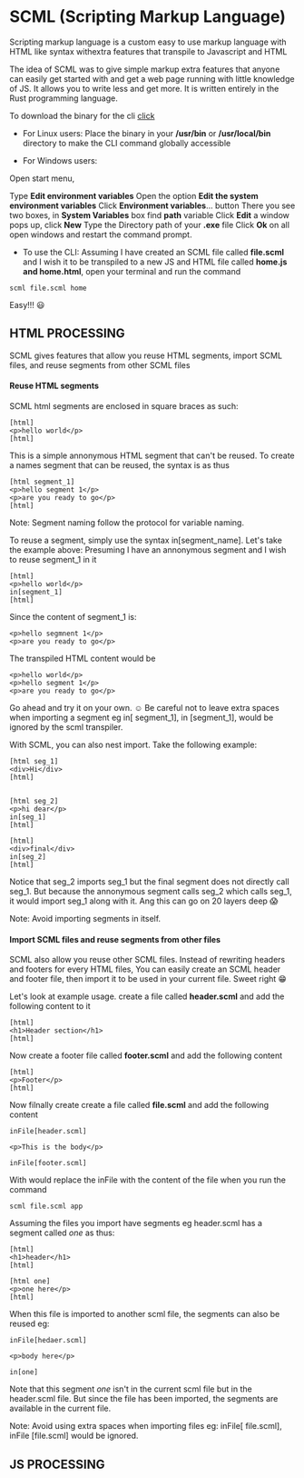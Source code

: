 # SCML (Scripting Markup Language)

Scripting markup language is a custom easy to use markup language with HTML like syntax withextra features that transpile to Javascript and HTML

The idea of SCML was to give simple markup extra features that anyone can easily get started with and get a web page running with little knowledge of JS. It allows you to write less and get more. It is written entirely in the Rust programming language.

To download the binary for the cli [click](https://github.com/Valentine-Mario/SCML/releases/tag/0.1.0)

- For Linux users: Place the binary in your **/usr/bin** or **/usr/local/bin** directory to make the CLI command globally accessible

- For Windows users: 

Open start menu,

Type **Edit environment variables**
Open the option **Edit the system environment variables**
Click **Environment variables**... button
There you see two boxes, in **System Variables** box find **path** variable
Click **Edit**
a window pops up, click **New**
Type the Directory path of your **.exe** file
Click **Ok** on all open windows and restart the command prompt.

- To use the CLI: Assuming I have created an SCML file called **file.scml** and I wish it to be transpiled to a new JS and HTML file called **home.js and home.html**, open your terminal and run the command 

```
scml file.scml home

```
Easy!!! :smiley:

## HTML PROCESSING

SCML gives features that allow you reuse HTML segments, import SCML files, and reuse segments from other SCML files

#### Reuse HTML segments

SCML html segments are enclosed in square braces as such:

```
[html]
<p>hello world</p>
[html]

```
This is a simple annonymous HTML segment that can't be reused. To create a names segment that can be reused, the syntax is as thus

```
[html segment_1]
<p>hello segment 1</p>
<p>are you ready to go</p>
[html]

```
Note: Segment naming follow the protocol for variable naming.

To reuse a segment, simply use the syntax in[segment_name]. Let's take the example above:
Presuming I have an annonymous segment and I wish to reuse segment_1 in it

```
[html]
<p>hello world</p>
in[segment_1]
[html]

```
Since the content of segment_1 is:

```
<p>hello segmnent 1</p>
<p>are you ready to go</p>

```
The transpiled HTML content would be 

```
<p>hello world</p>
<p>hello segment 1</p>
<p>are you ready to go</p>

```
 Go ahead and try it on your own. :relaxed: Be careful not to leave extra spaces when importing a segment eg in[ segment_1], in [segment_1], would be ignored by the scml transpiler.

 With SCML, you can also nest import. Take the following example:

 ```
[html seg_1]
<div>Hi</div>
[html]


[html seg_2]
<p>hi dear</p>
in[seg_1]
[html]

[html]
<div>final</div>
in[seg_2]
[html]

 ```

 Notice that seg_2 imports seg_1 but the final segment does not directly call seg_1. But because the annonymous segment calls seg_2 which calls seg_1, it would import seg_1 along with it. Ang this can go on 20 layers deep :scream:

Note: Avoid importing segments in itself.

 #### Import SCML files and reuse segments from other files

SCML also allow you reuse other SCML files. Instead of rewriting headers and footers for every HTML files, You can easily create an SCML header and footer file, then import it to be used in your current file. Sweet right :grin:

Let's look at example usage.
create a file called **header.scml** and add the following content to it

```
[html]
<h1>Header section</h1>
[html]

```
Now create a footer file called **footer.scml** and add the following content

```
[html]
<p>Footer</p>
[html]

```

Now filnally create create a file called **file.scml** and add the following content

```
inFile[header.scml]

<p>This is the body</p>

inFile[footer.scml]
```

With would replace the inFile with the content of the file when you run the command 

```
scml file.scml app

```

Assuming the files you import have segments eg header.scml has a segment called *one* as thus:

```
[html]
<h1>header</h1>
[html]

[html one]
<p>one here</p>
[html]
```

When this file is imported to another scml file, the segments can also be reused eg:

```
inFile[hedaer.scml]

<p>body here</p>

in[one]
```

Note that this segment *one* isn't in the current scml file but in the header.scml file. But since the file has been imported, the segments are available in the current file.

Note: Avoid using extra spaces when importing files eg: inFile[ file.scml], inFile [file.scml] would be ignored.

## JS PROCESSING
